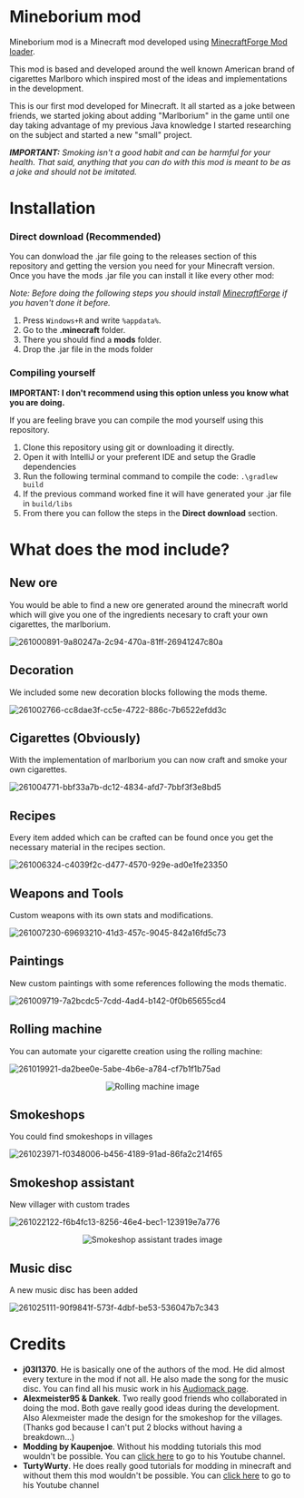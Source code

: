 # Mineborium mod
Mineborium mod is a Minecraft mod developed using [MinecraftForge Mod loader](https://files.minecraftforge.net/net/minecraftforge/forge/).

This mod is based and developed around the well known American brand of cigarettes Marlboro which inspired most of the ideas and implementations in the development.

This is our first mod developed for Minecraft. It all started as a joke between friends, we started joking about adding "Marlborium" in the game until one day taking advantage of my previous Java knowledge I started researching on the subject and started a new "small" project.

_**IMPORTANT:** Smoking isn't a good habit and can be harmful for your health. That said, anything that you can do with this mod is meant to be as a joke and should not be imitated._

# Installation
### Direct download (Recommended)
You can donwload the .jar file going to the releases section of this repository and getting the version you need for your Minecraft version. Once you have the mods .jar file you can install it like every other mod:

_Note: Before doing the following steps you should install [MinecraftForge](https://files.minecraftforge.net/net/minecraftforge/forge/) if you haven't done it before._

1. Press `Windows+R` and write `%appdata%`.
2. Go to the **.minecraft** folder.
3. There you should find a **mods** folder.
4. Drop the .jar file in the mods folder

### Compiling yourself
**IMPORTANT: I don't recommend using this option unless you know what you are doing.**

If you are feeling brave you can compile the mod yourself using this repository.

1. Clone this repository using git or downloading it directly.
2. Open it with IntelliJ or your preferent IDE and setup the Gradle dependencies
3. Run the following terminal command to compile the code: `.\gradlew build`
4. If the previous command worked fine it will have generated your .jar file in `build/libs`
5. From there you can follow the steps in the **Direct download** section.

# What does the mod include?
## New ore
You would be able to find a new ore generated around the minecraft world which will give you one of the ingredients necesary to craft your own cigarettes, the marlborium.

![261000891-9a80247a-2c94-470a-81ff-26941247c80a](https://github.com/pablonr11/mineborium-mod/assets/137621157/257e44c1-3522-4a3a-8510-277ae9339c8e)

## Decoration
We included some new decoration blocks following the mods theme.

![261002766-cc8dae3f-cc5e-4722-886c-7b6522efdd3c](https://github.com/pablonr11/mineborium-mod/assets/137621157/6206694b-1967-47c0-84ab-3561a3c037b5)

## Cigarettes (Obviously)

With the implementation of marlborium you can now craft and smoke your own cigarettes.

![261004771-bbf33a7b-dc12-4834-afd7-7bbf3f3e8bd5](https://github.com/pablonr11/mineborium-mod/assets/137621157/824926fa-4ceb-4f90-a90b-64d009f4ec9e)

## Recipes
Every item added which can be crafted can be found once you get the necessary material in the recipes section.

![261006324-c4039f2c-d477-4570-929e-ad0e1fe23350](https://github.com/pablonr11/mineborium-mod/assets/137621157/9115ebe1-499e-4de7-bc2a-710b18568c25)

## Weapons and Tools
Custom weapons with its own stats and modifications.

![261007230-69693210-41d3-457c-9045-842a16fd5c73](https://github.com/pablonr11/mineborium-mod/assets/137621157/4a1dd60a-3a5e-45e5-8e4f-6e802de7c84e)

## Paintings
New custom paintings with some references following the mods thematic.

![261009719-7a2bcdc5-7cdd-4ad4-b142-0f0b65655cd4](https://github.com/pablonr11/mineborium-mod/assets/137621157/72a40fd2-25af-42b3-9679-7f66bc37e41d)

## Rolling machine
You can automate your cigarette creation using the rolling machine:

![261019921-da2bee0e-5abe-4b6e-a784-cf7b1f1b75ad](https://github.com/pablonr11/mineborium-mod/assets/137621157/08a99c72-4027-40a7-be8d-19924fec73d3)
<p align="center">
  <img src="https://github.com/pablonr11/mineborium-mod/assets/137621157/0fd4b91e-0c9d-483c-9421-e57c2ab8c9e5" alt="Rolling machine image">
</p>

## Smokeshops
You could find smokeshops in villages

![261023971-f0348006-b456-4189-91ad-86fa2c214f65](https://github.com/pablonr11/mineborium-mod/assets/137621157/36d2e444-5901-4049-a27f-a9bf8d972c0a)

## Smokeshop assistant
New villager with custom trades

![261022122-f6b4fc13-8256-46e4-bec1-123919e7a776](https://github.com/pablonr11/mineborium-mod/assets/137621157/53f8e4bc-303c-4c7c-963e-977539b6f871)
<p align="center">
  <img src="https://github.com/pablonr11/mineborium-mod/assets/137621157/ebb82c01-1f85-48f6-aaa9-c84304f07f96" alt="Smokeshop assistant trades image">
</p>

## Music disc
A new music disc has been added

![261025111-90f9841f-573f-4dbf-be53-536047b7c343](https://github.com/pablonr11/mineborium-mod/assets/137621157/f17795c4-9f8d-4fff-9c56-e8888bfb7306)

# Credits
+ **j03l1370**. He is basically one of the authors of the mod. He did almost every texture in the mod if not all. He also made the song for the music disc. You can find all his music work in his [Audiomack page](https://audiomack.com/fck_th1s).
+ **Alexmeister95 & Dankek**. Two really good friends who collaborated in doing the mod. Both gave really good ideas during the development. Also Alexmeister made the design for the smokeshop for the villages. (Thanks god because I can't put 2 blocks without having a breakdown...)
+ **Modding by Kaupenjoe**. Without his modding tutorials this mod wouldn't be possible. You can [click here](https://www.youtube.com/@ModdingByKaupenjoe) to go to his Youtube channel.
+ **TurtyWurty**. He does really good tutorials for modding in minecraft and without them this mod wouldn't be possible. You can [click here](https://www.youtube.com/@TurtyWurty) to go to his Youtube channel
